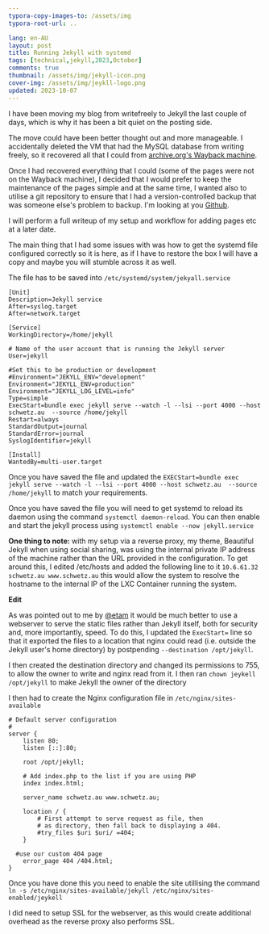 ```yaml
---
typora-copy-images-to: /assets/img
typora-root-url: ..

lang: en-AU
layout: post
title: Running Jekyll with systemd
tags: [technical,jekyll,2023,October]
comments: true
thumbnail: /assets/img/jekyll-icon.png
cover-img: /assets/img/jeykll-logo.png
updated: 2023-10-07
---
```


I have been moving my blog from writefreely to Jekyll the last couple of days, which is why it has been a bit quiet on the posting side. 

The move could have been better thought out and more manageable. I accidentally deleted the VM that had the MySQL database from writing freely, so it recovered all that I could from [archive.org's Wayback machine](https://wayback.archive.org).

Once I had recovered everything that I could (some of the pages were not on the Wayback machine), I decided that I would prefer to keep the maintenance of the pages simple and at the same time, I wanted also to utilise a git repository to ensure that I had a version-controlled backup that was someone else's problem to backup. I'm looking at you [Github](https://github.com).

I will perform a full writeup of my setup and workflow for adding pages etc at a later date.

The main thing that I had some issues with was how to get the systemd file configured correctly so it is here, as if I have to restore the box I will have a copy and maybe you will stumble across it as well. 

The file has to be saved into `/etc/systemd/system/jekyall.service`

```
[Unit]
Description=Jekyll service
After=syslog.target
After=network.target

[Service]
WorkingDirectory=/home/jekyll

# Name of the user account that is running the Jekyll server
User=jekyll

#Set this to be production or development 
#Environment="JEKYLL_ENV="development"
Environment="JEKYLL_ENV=production"
Environment="JEKYLL_LOG_LEVEL=info"
Type=simple
ExecStart=bundle exec jekyll serve --watch -l --lsi --port 4000 --host schwetz.au  --source /home/jekyll
Restart=always
StandardOutput=journal
StandardError=journal
SyslogIdentifier=jekyll

[Install]
WantedBy=multi-user.target
```

Once you have saved the file and updated the `EXECStart=bundle exec jekyll serve --watch -l --lsi --port 4000 --host schwetz.au  --source /home/jekyll` to match your requirements. 

Once you have saved the file you will need to get systemd to reload its daemon using the command `systemctl daemon-reload`.  You can then enable and start the jekyll process using `systemctl enable --now jekyll.service`

**One thing to note:** with my setup via a reverse proxy, my theme, Beautiful Jekyll when using social sharing, was using the internal private IP address of the machine rather than the URL provided in the configuration. To get around this, I edited /etc/hosts and added the following line to it `10.6.61.32 	schwetz.au www.schwetz.au` this would allow the system to resolve the hostname to the internal IP of the LXC Container running the system.

**Edit**

As was pointed out to me by [@etam](https://im-in.space/@etam/) it would be much better to use a webserver to serve the static files rather than Jekyll itself, both for security and, more importantly, speed.  To do this, I updated the `ExecStart=` line so that it exported the files to a location that nginx could read (i.e. outside the Jekyll user's home directory) by postpending `--destination /opt/jekyll`.

I then created the destination directory and changed its permissions to 755, to allow the owner to write and nginx read from it. I then ran `chown jeykell /opt/jekyll` to make Jekyll the owner of the directory

I then had to create the Nginx configuration file in `/etc/nginx/sites-available`

```
# Default server configuration
#
server {
	listen 80;
	listen [::]:80;

	root /opt/jekyll;

	# Add index.php to the list if you are using PHP
	index index.html;

	server_name schwetz.au www.schwetz.au;

	location / {
		# First attempt to serve request as file, then
		# as directory, then fall back to displaying a 404.
		#try_files $uri $uri/ =404;
	}
  
  #use our custom 404 page
	error_page 404 /404.html;    
}
```

Once you have done this you need to enable the site utillising the command `ln -s /etc/nginx/sites-available/jekyll /etc/nginx/sites-enabled/jeykell`

I did need to setup SSL for the webserver, as this would create additional overhead as the reverse proxy also performs SSL.